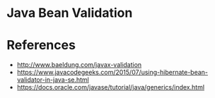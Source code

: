 # Java Bean Validation 

# References
- http://www.baeldung.com/javax-validation
- https://www.javacodegeeks.com/2015/07/using-hibernate-bean-validator-in-java-se.html
- https://docs.oracle.com/javase/tutorial/java/generics/index.html
